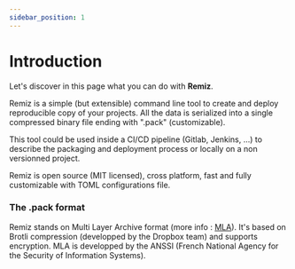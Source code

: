 ```yaml
---
sidebar_position: 1
---
```


# Introduction

Let's discover in this page what you can do with **Remiz**.

Remiz is a simple (but extensible) command line tool to create and deploy reproducible copy of your projects. All the data is serialized into a single compressed binary file ending with ".pack" (customizable).

This tool could be used inside a CI/CD pipeline (Gitlab, Jenkins, ...) to describe the packaging and deployment process or locally on a non versionned project.

Remiz is open source (MIT licensed), cross platform, fast and fully customizable with TOML configurations file.


### The .pack format

Remiz stands on Multi Layer Archive format (more info : [MLA](https://github.com/ANSSI-FR/MLA)).
It's based on Brotli compression (developped by the Dropbox team) and supports encryption.
MLA is developped by the ANSSI (French National Agency for the Security of Information Systems).


